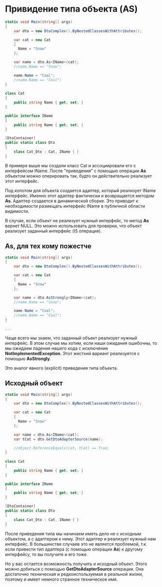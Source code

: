 # Привидение типа объекта (AS)

```csharp
static void Main(string[] args)
{
	var dto = new DtoComplex().ByNestedClassesWithAttributes();

	var cat = new Cat
	{
	  Name = "Snow"
	};

	var name = dto.As<IName>(cat);
	//name.Name == "Snow";

	name.Name = "Coal";
	//name.Name == "Coal";
}
    
class Cat
{
	public string Name { get; set; }
}

public interface IName
{
	public string Name { get; set; }
}

[DtoContainer]
public static class Dto
{
	class Cat_Dto : Cat, IName { }
}
```

В примере выше мы создали класс Cat и ассоциировали его с интерфейсом IName. После "приведения" с помощью операции **As** объектом можно оперировать так, будто он действительно реализует этот интерфейс.

Под копотом для объекта создается адаптер, который реализует IName интерфейс. Именно этот адаптер фактически и возвращается методом **As**. Адаптер создается в динамической сборке. Это приводит к необходимости размещать интерфейс IName в публичной области видимости.

В случае, если объект не реализует нужный интерфейс, то метод **As** вернет NULL. Это можно использовать для проверки, что объект реализует заданный интерфейс (IS операция).

## As, для тех кому пожестче

```csharp
static void Main(string[] args)
{
	var dto = new DtoComplex().ByNestedClassesWithAttributes();

	var cat = new Cat
	{
	  Name = "Snow"
	};

	var name = dto.AsStrongly<IName>(cat);
	//name.Name == "Snow";

	name.Name = "Coal";
	//name.Name == "Coal";
}

...
```

Чаще всего мы знаем, что заданный объект реализует нужный интерфейс. В этом случае мы хотим, если наши ожидания ошибочны, то мы ожидаем падения нашего кода с исключение **NotImplementedException**. Этот жесткий вариант реализуется с помощью **AsStrongly**.

Это аналог явного (explicit) приведения типа объекта.

## Исходный объект

```csharp
static void Main(string[] args)
{
	var dto = new DtoComplex().ByNestedClassesWithAttributes();

	var cat = new Cat
	{
	  Name = "Snow"
	};

	var name = dto.As<IName>(cat);
	var tCat = dto.GetDtoAdapterSource(name);

	//object.ReferenceEquals(cat, tCat) == True;
}
    
class Cat
{
	public string Name { get; set; }
}

public interface IName
{
	public string Name { get; set; }
}

[DtoContainer]
public static class Dto
{
	class Cat_Dto : Cat, IName { }
}
```

После приведения типа мы начинаем иметь дело не с исходным объектом, а с адаптером к нему. Этот адаптер и реализует нужный нам интерфейс. В большинстве случаев это не является проблемой, т.к. если привести тип адаптера (с помощью операции **As**) к другому интерфейсу, то вы получите и его тоже.

Но у вас остается возможность получить и исходный объект. Этого можно добиться с помощью **GetDtoAdapterSource** операции. Она достаточно техническая и редкоиспользуемая в реальной жизни, поэтому и имеет немного странное техническое имя.
